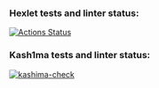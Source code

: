 ### Hexlet tests and linter status:
[![Actions Status](https://github.com/kash1ma/frontend-project-46/actions/workflows/hexlet-check.yml/badge.svg)](https://github.com/kash1ma/frontend-project-46/actions)
### Kash1ma tests and linter status:
[![kashima-check](https://github.com/kash1ma/frontend-project-46/actions/workflows/kashima-check.yml/badge.svg)](https://github.com/kash1ma/frontend-project-46/actions/workflows/kashima-check.yml)
